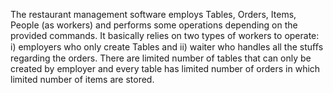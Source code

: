 The restaurant management software employs Tables, Orders, Items, People (as workers) and performs some operations depending on the provided commands. It basically relies on two types of workers to operate: i) employers who only create Tables and ii) waiter who handles all the stuﬀs regarding the orders. There are limited number of tables that can only be created by employer and every table has limited number of orders in which limited number of items are stored.
